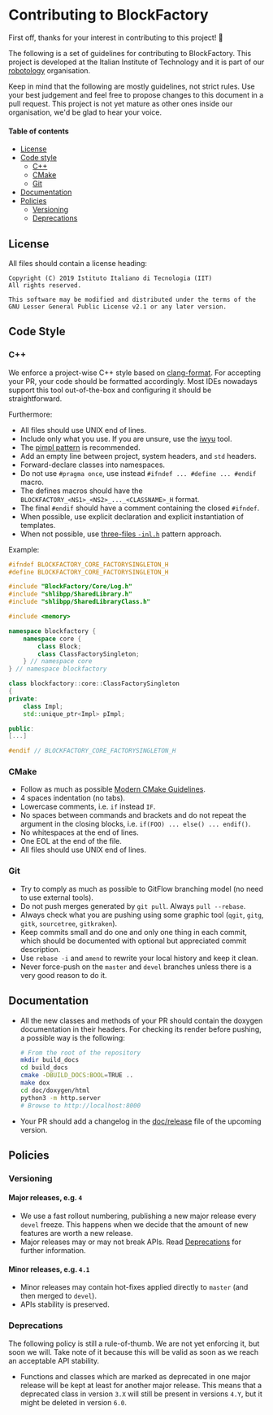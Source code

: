 # Contributing to BlockFactory

First off, thanks for your interest in contributing to this project! :tada:

The following is a set of guidelines for contributing to BlockFactory. This project is developed at the Italian Institute of Technology and it is part of our [robotology](https://github.com/robotology) organisation.

Keep in mind that the following are mostly guidelines, not strict rules. Use your best judgement and feel free to propose changes to this document in a pull request. This project is not yet mature as other ones inside our organisation, we'd be glad to hear your voice.

#### Table of contents

- [License](#license)
- [Code style](#code-style)
  - [C++](#c++)
  - [CMake](#cmake)
  - [Git](#git)
- [Documentation](#documentation)
- [Policies](#policies)
  - [Versioning](#versioning)
  - [Deprecations](#deprecations)

## License

All files should contain a license heading:

```
Copyright (C) 2019 Istituto Italiano di Tecnologia (IIT)
All rights reserved.

This software may be modified and distributed under the terms of the
GNU Lesser General Public License v2.1 or any later version.
```

## Code Style

### C++

We enforce a project-wise C++ style based on [clang-format](/.clang-format). For accepting your PR, your code should be formatted accordingly. Most IDEs nowadays support this tool out-of-the-box and configuring it should be straightforward.

Furthermore:

- All files should use UNIX end of lines.
- Include only what you use. If you are unsure, use the [iwyu](https://github.com/include-what-you-use/include-what-you-use) tool.
- The [pimpl pattern](https://cpppatterns.com/patterns/pimpl.html) is recommended.
- Add an empty line between project, system headers, and `std` headers.
- Forward-declare classes into namespaces.
- Do not use `#pragma once`, use instead `#ifndef ... #define ... #endif` macro.
- The defines macros should have the `BLOCKFACTORY_<NS1>_<NS2>_..._<CLASSNAME>_H` format.
- The final `#endif` should have a comment containing the closed `#ifndef`.
- When possible, use explicit declaration and explicit instantiation of templates.
- When not possible, use [three-files `-inl.h`](http://drake.mit.edu/cxx_inl.html) pattern approach.

Example:

```cpp
#ifndef BLOCKFACTORY_CORE_FACTORYSINGLETON_H
#define BLOCKFACTORY_CORE_FACTORYSINGLETON_H

#include "BlockFactory/Core/Log.h"
#include "shlibpp/SharedLibrary.h"
#include "shlibpp/SharedLibraryClass.h"

#include <memory>

namespace blockfactory {
    namespace core {
        class Block;
        class ClassFactorySingleton;
    } // namespace core
} // namespace blockfactory

class blockfactory::core::ClassFactorySingleton
{
private:
    class Impl;
    std::unique_ptr<Impl> pImpl;

public:
[...]

#endif // BLOCKFACTORY_CORE_FACTORYSINGLETON_H
```

### CMake

- Follow as much as possible [Modern CMake Guidelines](https://cliutils.gitlab.io/modern-cmake/).
- 4 spaces indentation (no tabs).
- Lowercase comments, i.e. `if` instead `IF`.
- No spaces between commands and brackets and do not repeat the argument in the closing blocks, i.e. `if(FOO) ... else() ... endif()`.
- No whitespaces at the end of lines.
- One EOL at the end of the file.
- All files should use UNIX end of lines.

### Git

- Try to comply as much as possible to GitFlow branching model (no need to use external tools).
- Do not push merges generated by `git pull`. Always `pull --rebase`.
- Always check what you are pushing using some graphic tool (`qgit`, `gitg`, `gitk`, `sourcetree`, `gitkraken`).
- Keep commits small and do one and only one thing in each commit, which should be documented with optional but appreciated commit description.
- Use `rebase -i` and `amend` to rewrite your local history and keep it clean.
- Never force-push on the `master` and `devel` branches unless there is a very good reason to do it.

## Documentation

- All the new classes and methods of your PR should contain the doxygen documentation in their headers. For checking its render before pushing, a possible way is the following:
   ```bash
   # From the root of the repository
   mkdir build_docs
   cd build_docs
   cmake -DBUILD_DOCS:BOOL=TRUE ..
   make dox
   cd doc/doxygen/html
   python3 -m http.server
   # Browse to http://localhost:8000
   ```
- Your PR should add a changelog in the [doc/release](/doc/release) file of the upcoming version.

## Policies

### Versioning

#### Major releases, e.g. `4`

- We use a fast rollout numbering, publishing a new major release every `devel` freeze. This happens when we decide that the amount of new features are worth a new release.
- Major releases may or may not break APIs. Read [Deprecations](#deprecations) for further information.

#### Minor releases, e.g. `4.1`

- Minor releases may contain hot-fixes applied directly to `master` (and then merged to `devel`).
- APIs stability is preserved.

### Deprecations

The following policy is still a rule-of-thumb. We are not yet enforcing it, but soon we will. Take note of it because this will be valid as soon as we reach an acceptable API stability.

- Functions and classes which are marked as deprecated in one major release will be kept at least for another major release. This means that a deprecated class in version `3.X` will still be present in versions `4.Y`, but it might be deleted in version `6.0`.
